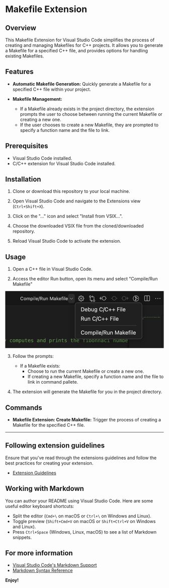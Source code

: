 # Makefile Extension

## Overview

This Makefile Extension for Visual Studio Code simplifies the process of creating and managing Makefiles for C++ projects. It allows you to generate a Makefile for a specified C++ file, and provides options for handling existing Makefiles.

## Features

- **Automatic Makefile Generation:** Quickly generate a Makefile for a specified C++ file within your project.

- **Makefile Management:**
  - If a Makefile already exists in the project directory, the extension prompts the user to choose between running the current Makefile or creating a new one.
  - If the user chooses to create a new Makefile, they are prompted to specify a function name and the file to link.

## Prerequisites

- Visual Studio Code installed.
- C/C++ extension for Visual Studio Code installed.

## Installation

1. Clone or download this repository to your local machine.

2. Open Visual Studio Code and navigate to the Extensions view (`Ctrl+Shift+X`).

3. Click on the "..." icon and select "Install from VSIX...".

4. Choose the downloaded VSIX file from the cloned/downloaded repository.

5. Reload Visual Studio Code to activate the extension.

## Usage

1. Open a C++ file in Visual Studio Code.

2. Access the editor Run button, open its menu and select "Compile/Run Makefile"

![image](<ReadMe_Files/location.png>)

3. Follow the prompts:
   - If a Makefile exists:
     - Choose to run the current Makefile or create a new one.
     - If creating a new Makefile, specify a function name and the file to link in command pallete.

4. The extension will generate the Makefile for you in the project directory.

## Commands

- **Makefile Extension: Create Makefile:** Trigger the process of creating a Makefile for the specified C++ file.

---

## Following extension guidelines

Ensure that you've read through the extensions guidelines and follow the best practices for creating your extension.

* [Extension Guidelines](https://code.visualstudio.com/api/references/extension-guidelines)

## Working with Markdown

You can author your README using Visual Studio Code. Here are some useful editor keyboard shortcuts:

* Split the editor (`Cmd+\` on macOS or `Ctrl+\` on Windows and Linux).
* Toggle preview (`Shift+Cmd+V` on macOS or `Shift+Ctrl+V` on Windows and Linux).
* Press `Ctrl+Space` (Windows, Linux, macOS) to see a list of Markdown snippets.

## For more information

* [Visual Studio Code's Markdown Support](http://code.visualstudio.com/docs/languages/markdown)
* [Markdown Syntax Reference](https://help.github.com/articles/markdown-basics/)

**Enjoy!**
